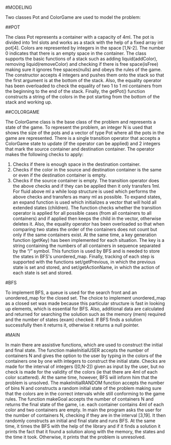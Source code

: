 #MODELING 

Two classes Pot and ColorGame are used to model the problem:

##POT

The class Pot represents a container with a capacity of 4ml. The pot is divided into 1ml slots and works as a stack with the help of a fixed array int pot[4]. Colors are represented by integers in the space [1,N-2]. The number 0 indicates that there is an empty space in the container. The class supports the basic functions of a stack such as adding liquid(addColor), removing liquid(removeColor) and checking if there is free space(isFree) making sure it ignores free spaces(nulls) and obeys the rules of the game.
The constructor accepts 4 integers and pushes them onto the stack so that the first argument is at the bottom of the stack. Also, the equality operator has been overloaded to check the equality of two 1 to 1 ml containers from the beginning to the end of the stack.
Finally, the getPot() function constructs a string of the colors in the pot starting from the bottom of the stack and working up.


##COLORGAME

The ColorGame class is the base class of the problem and represents a state of the game.
To represent the problem, an integer N is used that shows the size of the pots and a vector of type Pot where all the pots in the game are represented.
There is a single transition operator that accepts a ColorGame state to update (if the operator can be applied) and 2 integers that mark the source container and destination container. The operator makes the following checks to apply:
1. Checks if there is enough space in the destination container.
2. Checks if the color in the source and destination container is the same or even if the destination container is empty.
3. Checks if the source container is empty.
The transition operator does the above checks and if they can be applied then it only transfers 1ml. For fluid above ml a while loop structure is used which performs the above checks and transfers as many ml as possible.
To expand states, an expand function is used which initializes a vector that will hold all extended states (children). The function checks whether the transition operator is applied for all possible cases (from all containers to all containers) and if applied then keeps the child in the vector, otherwise deletes it.
Also, the equality operator has been overloaded so that when comparing two states the order of the containers does not count but only if the same containers exist.
At the same time, a key generation function (getKey) has been implemented for each situation. The key is a string containing the numbers of all containers in sequence separated by the “/” symbol. This function is used by BFS and is needed to store the states in BFS's unordered_map.
Finally, tracking of each step is supported with the functions set/getPrevious, in which the previous state is set and stored, and set/getActionName, in which the action of each state is set and stored.


#BFS

To implement BFS, a queue is used for the search front and an unordered_map for the closed set. The choice to implement unordered_map as a closed set was made because this particular structure is fast in looking up elements, which is essential for BFS.
Also, additional data are calculated and returned for searching the solution such as the memory (mem) required and the number of states (exam) checked.
If BFS finds a solution successfully then it returns it, otherwise it returns a null pointer.

#MAIN

In main there are assistive functions, which are used to construct the initial and final state.
The function makeInitialUSER accepts the number of containers N and gives the option to the user by typing in the colors of the containers one by one with integers to construct the initial state. Checks are made for the interval of integers ([0,N-2]) given as input by the user, but no check is made for the validity of the colors (ie that there are 4ml of each color scattered). At the same time, however, BFS will inform him that the problem is unsolved.
The makeInitialRANDOM function accepts the number of bins N and constructs a random initial state of the problem making sure that the colors are in the correct intervals while still conforming to the game rules.
The function makeGoal accepts the number of containers N and returns the final state of the game, i.e. each container contains 4ml of each color and two containers are empty.
In main the program asks the user for the number of containers N, checking if they are in the interval [3,19]. It then randomly constructs an initial and final state and runs BFS. At the same time, it times the BFS with the help of the <chrono> library and if it finds a solution it prints the fact that it found a solution along with the memory, the states and the time it took. Otherwise, it prints that the problem is unresolved.
